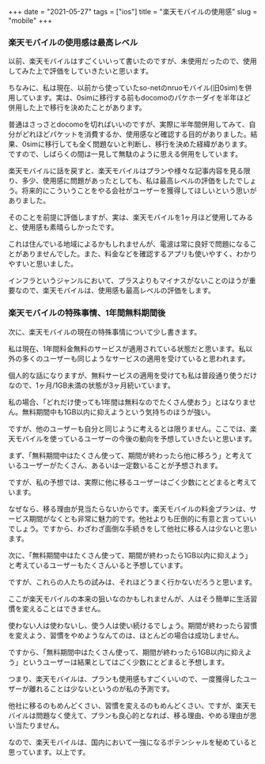 +++
date = "2021-05-27"
tags = ["ios"]
title = "楽天モバイルの使用感"
slug = "mobile"
+++

### 楽天モバイルの使用感は最高レベル

以前、楽天モバイルはすごくいいって書いたのですが、未使用だったので、使用してみた上で評価をしていきたいと思います。

ちなみに、私は現在、以前から使っていたso-netのnruoモバイル(旧0sim)を併用しています。実は、0simに移行する前もdocomoのパケホーダイを半年ほど併用した上で移行を決めたことがあります。

普通はさっさとdocomoを切ればいいのですが、実際に半年間併用してみて、自分がどれほどパケットを消費するか、使用感など確認する目的がありました。結果、0simに移行しても全く問題ないと判断し、移行を決めた経緯があります。ですので、しばらくの間は一見して無駄のように思える併用をしています。

楽天モバイルに話を戻すと、楽天モバイルはプランや様々な記事内容を見る限り、多少、使用感に問題があったとしても、私は最高レベルの評価をしたでしょう。将来的にこういうことをやる会社がユーザーを獲得してほしいという思いがありました。

そのことを前提に評価しますが、実は、楽天モバイルを1ヶ月ほど使用してみると、使用感も素晴らしかったです。

これは住んでいる地域によるかもしれませんが、電波は常に良好で問題になることがありませんでした。また、料金などを確認するアプリも使いやすく、わかりやすいと思いました。

インフラというジャンルにおいて、プラスよりもマイナスがないことのほうが重要なので、楽天モバイルは、使用感も最高レベルの評価をします。

### 楽天モバイルの特殊事情、1年間無料期間後

次に、楽天モバイルの現在の特殊事情について少し書きます。

私は現在、1年間料金無料のサービスが適用されている状態だと思います。私以外の多くのユーザーも同じようなサービスの適用を受けていると思われます。

個人的な話になりますが、無料サービスの適用を受けても私は普段通り使うだけなので、1ヶ月/1GB未満の状態が3ヶ月続いています。

私の場合、「どれだけ使っても1年間は無料なのでたくさん使おう」とはなりません。無料期間中も1GB以内に抑えようという気持ちのほうが強い。

ですが、他のユーザーも自分と同じように考えるとは限りません。ここでは、楽天モバイルを使っているユーザーの今後の動向を予想していきたいと思います。

まず、「無料期間中はたくさん使って、期間が終わったら他に移ろう」と考えているユーザーがたくさん、あるいは一定数いることが予想されます。

ですが、私の予想では、実際に他に移るユーザーはごく少数にとどまると考えています。

なぜなら、移る理由が見当たらないからです。楽天モバイルの料金プランは、サービス期間がなくとも非常に魅力的です。他社よりも圧倒的に有意と言っていいでしょう。ですから、わざわざ面倒な手続きをして他社に移る人は少ないと思います。

次に、「無料期間中はたくさん使って、期間が終わったら1GB以内に抑えよう」と考えているユーザーもたくさんいると予想しています。

ですが、これらの人たちの試みは、それほどうまく行かないだろうと思います。

ここが楽天モバイルの本来の狙いなのかもしれませんが、人はそう簡単に生活習慣を変えることはできません。

使わない人は使わないし、使う人は使い続けるでしょう。期間が終わったら習慣を変えよう、習慣をやめようなんてのは、ほとんどの場合は成功しません。

ですから、「無料期間中はたくさん使って、期間が終わったら1GB以内に抑えよう」というユーザーは結果としてはごく少数にとどまると予想します。

つまり、楽天モバイルは、プランも使用感もすごくいいので、一度獲得したユーザーが離れることは少ないというのが私の予測です。

他社に移るのもめんどくさい、習慣を変えるのもめんどくさい、ですが、楽天モバイルは問題なく使えて、プランも良心的となれば、移る理由、やめる理由が思い当たりません。

なので、楽天モバイルは、国内において一強になるポテンシャルを秘めていると思っています。以上です。

